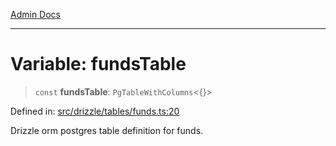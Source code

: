 [Admin Docs](/)

***

# Variable: fundsTable

> `const` **fundsTable**: `PgTableWithColumns`\<\{\}\>

Defined in: [src/drizzle/tables/funds.ts:20](https://github.com/Suyash878/talawa-api/blob/4657139c817cb5935454def8fb620b05175365a9/src/drizzle/tables/funds.ts#L20)

Drizzle orm postgres table definition for funds.
